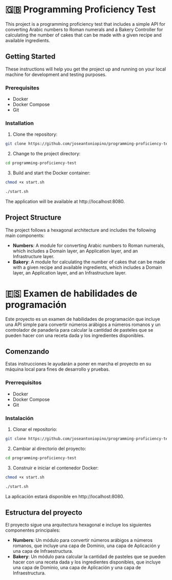 #  🇬🇧 Programming Proficiency Test

This project is a programming proficiency test that includes a simple API for converting Arabic numbers to Roman numerals and a Bakery Controller for calculating the number of cakes that can be made with a given recipe and available ingredients.

## Getting Started

These instructions will help you get the project up and running on your local machine for development and testing purposes.

### Prerequisites

- Docker
- Docker Compose
- Git

### Installation

1. Clone the repository:

```bash
git clone https://github.com/joseantoniopino/programming-proficiency-test.git
```

2. Change to the project directory:

```bash
cd programming-proficiency-test
```

3. Build and start the Docker container:

```bash
chmod +x start.sh 
```

```bash
./start.sh
```

The application will be available at http://localhost:8080.

## Project Structure

The project follows a hexagonal architecture and includes the following main components:

- **Numbers**: A module for converting Arabic numbers to Roman numerals, which includes a Domain layer, an Application layer, and an Infrastructure layer.
- **Bakery**: A module for calculating the number of cakes that can be made with a given recipe and available ingredients, which includes a Domain layer, an Application layer, and an Infrastructure layer.


#  🇪🇸 Examen de habilidades de programación

Este proyecto es un examen de habilidades de programación que incluye una API simple para convertir números arábigos a números romanos y un controlador de panadería para calcular la cantidad de pasteles que se pueden hacer con una receta dada y los ingredientes disponibles.

## Comenzando

Estas instrucciones le ayudarán a poner en marcha el proyecto en su máquina local para fines de desarrollo y pruebas.

### Prerrequisitos

- Docker
- Docker Compose
- Git

### Instalación

1. Clonar el repositorio:

```bash
git clone https://github.com/joseantoniopino/programming-proficiency-test.git
```

2. Cambiar al directorio del proyecto:

```bash
cd programming-proficiency-test
```

3. Construir e iniciar el contenedor Docker:

```bash
chmod +x start.sh 
```

```bash
./start.sh
```

La aplicación estará disponible en http://localhost:8080.

## Estructura del proyecto

El proyecto sigue una arquitectura hexagonal e incluye los siguientes componentes principales:

- **Numbers**: Un módulo para convertir números arábigos a números romanos, que incluye una capa de Dominio, una capa de Aplicación y una capa de Infraestructura.
- **Bakery**: Un módulo para calcular la cantidad de pasteles que se pueden hacer con una receta dada y los ingredientes disponibles, que incluye una capa de Dominio, una capa de Aplicación y una capa de Infraestructura.
